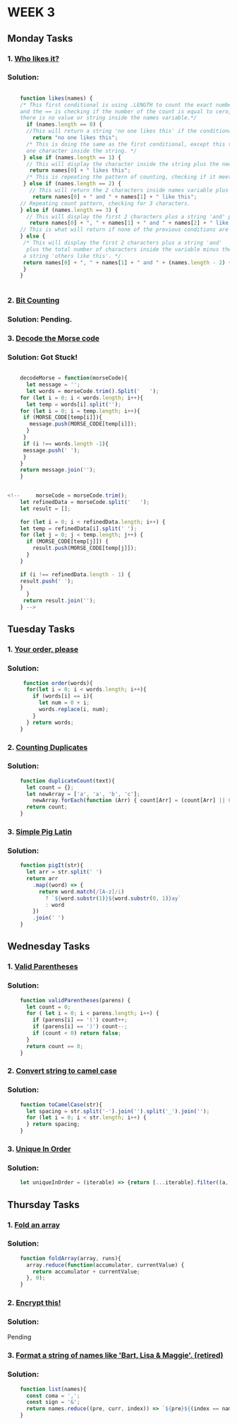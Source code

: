 # WEEK 3

## Monday Tasks

### 1. [Who likes it?](https://www.codewars.com/kata/5266876b8f4bf2da9b000362)

### Solution:

```javascript

    function likes(names) {
    /* This first conditional is using .LENGTH to count the exact number of characters,
    and the == is checking if the number of the count is equal to cero, meaning
    there is no value or string inside the names variable.*/
      if (names.length == 0) {
      //This will return a string 'no one likes this' if the conditional is met.
        return "no one likes this";
      /* This is doing the same as the first conditional, except this time is counting if there is at least
      one character inside the string. */
     } else if (names.length == 1) {
      // This will display the character inside the string plus the new string 'likes this'.
       return names[0] + " likes this";
      /* This is repeating the pattern of counting, checking if it meets the two characters count. */
     } else if (names.length == 2) {
       // This will return the 2 characters inside names variable plus the string 'like this'.
        return names[0] + " and " + names[1] + " like this";
    // Repeating count pattern, checking for 3 characters.
    } else if (names.length == 3) {
      // This will display the first 2 characters plus a string 'and' plus a string 'like this'.
       return names[0] + ", " + names[1] + " and " + names[2] + " like this";
    // This is what will return if none of the previous conditions are met before.
    } else {
     /* This will display the first 2 characters plus a string 'and'
      plus the total number of characters inside the variable minus the first two plus
     a string 'others like this'. */
     return names[0] + ", " + names[1] + " and " + (names.length - 2) + " others like this";
     }
    }
    
```

### 2. [Bit Counting](https://www.codewars.com/kata/526571aae218b8ee490006f4)

### Solution: Pending.


### 3. [Decode the Morse code](https://www.codewars.com/kata/54b724efac3d5402db00065e)

### Solution: Got Stuck!
```javascript

    decodeMorse = function(morseCode){
      let message = '';
      let words = morseCode.trim().Split('   ');
    for (let i = 0; i < words.length; i++){
      let temp = words[i].split('');
    for (let i = 0; i = temp.length; i++){
     if (MORSE_CODE[temp[i]]){
       message.push(MORSE_CODE[temp[i]]);
      }
     }
     if (i !== words.length -1){
     message.push(' ');
     }
    }
    return message.join('');
    }


<!--     morseCode = morseCode.trim();
    let refinedData = morseCode.split('   ');
    let result = [];
  
    for (let i = 0; i < refinedData.length; i++) {
    let temp = refinedData[i].split(' ');
    for (let j = 0; j < temp.length; j++) {
      if (MORSE_CODE[temp[j]]) {
        result.push(MORSE_CODE[temp[j]]);
      }
    }
    
    if (i !== refinedData.length - 1) {
    result.push(' ');
    }
      }
     return result.join('');
    } -->
```

## Tuesday Tasks

### 1. [Your order, please](https://www.codewars.com/kata/55c45be3b2079eccff00010f)

### Solution:
```javascript
     function order(words){
      for(let i = 0; i < words.length; i++){
        if (words[i] == i){
          let num = 0 + i;
          words.replace(i, num);
        }
      } return words;
    }
```
### 2. [Counting Duplicates](https://www.codewars.com/kata/54bf1c2cd5b56cc47f0007a1)

### Solution:
```javascript
    function duplicateCount(text){
      let count = {};
      let newArray = ['a', 'a', 'b', 'c'];
        newArray.forEach(function (Arr) { count[Arr] = (count[Arr] || 0) + 1; });
      return count;
    }
```
### 3. [Simple Pig Latin](https://www.codewars.com/kata/520b9d2ad5c005041100000f)

### Solution:
```javascript
    function pigIt(str){  
      let arr = str.split(' ')
      return arr
        .map((word) => {
          return word.match(/[A-z]/i)
            ? `${word.substr(1)}${word.substr(0, 1)}ay`
            : word
        })
        .join(' ')
    }
```
## Wednesday Tasks

### 1. [Valid Parentheses](https://www.codewars.com/kata/52774a314c2333f0a7000688)

### Solution:
```javascript
    function validParentheses(parens) {
      let count = 0;
      for ( let i = 0; i < parens.length; i++) {
        if (parens[i] == '(') count++;
        if (parens[i] == ')') count--;
        if (count < 0) return false;
      }
      return count == 0;
    }
```

### 2. [Convert string to camel case](https://www.codewars.com/kata/517abf86da9663f1d2000003)

### Solution:
```javascript
    function toCamelCase(str){
      let spacing = str.split('-').join('').split('_').join('');
      for (let i = 0; i < str.length; i++) {
      } return spacing;
    }
```
### 3. [Unique In Order](https://www.codewars.com/kata/54e6533c92449cc251001667)

### Solution:
```javascript
    let uniqueInOrder = (iterable) => {return [...iterable].filter((a, i) => a !== iterable[i-1])};
```
## Thursday Tasks

### 1. [Fold an array](https://www.codewars.com/kata/57ea70aa5500adfe8a000110)

### Solution:
```javascript
    function foldArray(array, runs){
      array.reduce(function(accumulator, currentValue) {
        return accumulator + currentValue;
      }, 0);
    }
```
### 2. [Encrypt this!](https://www.codewars.com/kata/5848565e273af816fb000449)

### Solution:
Pending

### 3. [Format a string of names like 'Bart, Lisa & Maggie'. (retired)](https://www.codewars.com/kata/53368a47e38700bd8300030d)

### Solution:
```javascript
    function list(names){
      const coma = ',';
      const sign = '&';
      return names.reduce((pre, curr, index)) => `${pre}${(index == names.lentgh-1 ? sign : comma)}${curr.name}`, '').slide(2).trim();
    }
```
